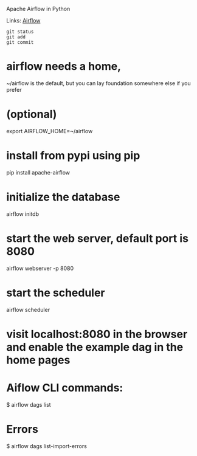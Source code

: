 Apache Airflow in Python

Links: [Airflow](https://airflow.apache.org/docs/apache-airflow/stable/cli-and-env-variables-ref.html)

```
git status
git add
git commit
```

# airflow needs a home, 
~/airflow is the default, but you can lay foundation somewhere else if you prefer
# (optional)
export AIRFLOW_HOME=~/airflow

# install from pypi using pip
pip install apache-airflow

# initialize the database
airflow initdb

# start the web server, default port is 8080
airflow webserver -p 8080

# start the scheduler
airflow scheduler

# visit localhost:8080 in the browser and enable the example dag in the home pages


# Aiflow CLI commands:
$ airflow dags list

# Errors
$ airflow dags list-import-errors
